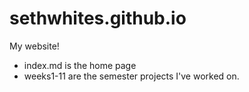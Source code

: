 # sethwhites.github.io
My website!

- index.md is the home page
- weeks1-11 are the semester projects I've worked on.
